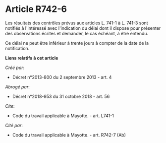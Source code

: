 # Article R742-6

Les résultats des contrôles prévus aux articles L. 741-1 à L. 741-3 sont notifiés à l'intéressé avec l'indication du délai
dont il dispose pour présenter des observations écrites et demander, le cas échéant, à être entendu. 

Ce délai ne peut être inférieur à trente jours à compter de la date de la notification.

**Liens relatifs à cet article**

_Créé par_:

  - Décret n°2013-800 du 2 septembre 2013 - art. 4

_Abrogé par_:

  - Décret n°2018-953 du 31 octobre 2018 - art. 56

_Cite_:

  - Code du travail applicable à Mayotte. - art. L741-1

_Cité par_:

  - Code du travail applicable à Mayotte. - art. R742-7 (Ab)
